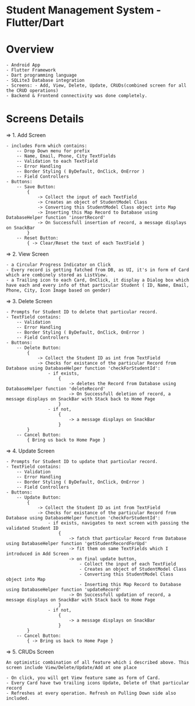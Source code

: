 # Student Management System - Flutter/Dart

# Overview
	- Android App
	- Flutter Framework
	- Dart programming language
	- SQLite3 Database integration
	- Screens: - Add, View, Delete, Update, CRUDs(combined screen for all the CRUD operations)
	- Backend & Frontend connectivity was done completely.


# Screens Details

=> 1. Add Screen
	
	- includes Form which contains:
		-- Drop Down menu for prefix
		-- Name, Email, Phone, City TextFields
		-- Validation to each TextField
		-- Error Handling
		-- Border Styling ( ByDefault, OnClick, OnError )
		-- Field Controllers
	- Buttons:
		-- Save Button:
			{
				-> Collect the input of each TextField
				-> Creates an object of StudentModel Class
				-> Converting this StudentModel Class object into Map
				-> Inserting this Map Record to Database using DatabaseHelper function 'insertRecord'
				-> On Successfull insertion of record, a message displays on SnackBar
			}
		-- Reset Button:
			{ -> Clear/Reset the text of each TextField }



=> 2. View Screen
	
	- a Circular Progress Indicator on Click
	- Every record is getting fatched from DB, as UI, it's in form of Card which are combinely stored as ListView.
	- a Trailing icon to each Card, OnClick, it display a Dialog box which have each and every info of that particular Student ( ID, Name, Email, Phone, City, Icon Image based on gender)



=> 3. Delete Screen
	
	- Prompts for Student ID to delete that particular record.
	- TextField contains:
		-- Validation
		-- Error Handling
		-- Border Styling ( ByDefault, OnClick, OnError )
		-- Field Controllers
	- Buttons:
		-- Delete Button:
			{
				-> Collect the Student ID as int from TextField
				-> Checks for existance of the particular Record from Database using DatabaseHelper function 'checkForStudentId':
					- if exists,
						{
							-> deletes the Record from Database using DatabaseHelper function 'deleteRecord'
							-> On Successfull deletion of record, a message displays on SnackBar with Stack back to Home Page
						}
					- if not,
						{
							-> a message displays on SnackBar
						}
			}
		-- Cancel Button:
			{ Bring us back to Home Page }



=> 4. Update Screen
	
	- Prompts for Student ID to update that particular record.
	- TextField contains:
		-- Validation
		-- Error Handling
		-- Border Styling ( ByDefault, OnClick, OnError )
		-- Field Controllers
	- Buttons:
		-- Update Button:
			{
				-> Collect the Student ID as int from TextField
				-> Checks for existance of the particular Record from Database using DatabaseHelper function 'checkForStudentId':
					- if exists, navigates to next screen with passing the validated Student ID
						{
							-> fatch that particular Record from Database using DatabaseHelper function 'getStudentRecordForUpd'
							-> fit them on same TextFields which I introduced in Add Screen
							-> on final update button, 
								- Collect the input of each TextField
								- Creates an object of StudentModel Class
								- Converting this StudentModel Class object into Map
								- Inserting this Map Record to Database using DatabaseHelper function 'updateRecord'
							-> On Successfull updation of record, a message displays on SnackBar with Stack back to Home Page
						}
					- if not,
						{
							-> a message displays on SnackBar
						}
			}
		-- Cancel Button:
			{ -> Bring us back to Home Page }



=> 5. CRUDs Screen
	
	An optimistic combination of all feature which i described above. This screen include View/Delete/Update/Add at one place

	- On click, you will get View feature same as form of Card.
	- Every Card have two trailing icons Update, Delete of that particular record
	- Refreshes at every operation. Refresh on Pulling Down side also included. 
  
